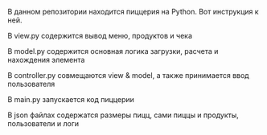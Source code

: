 В данном репозитории находится пиццерия на Python. Вот инструкция к ней.

В view.py содержится вывод меню, продуктов и чека

В model.py содержится основная логика загрузки, расчета и нахождения элемента

В controller.py совмещаются view & model, а также принимается ввод пользователя

В main.py запускается код пиццерии

В json файлах содержатся размеры пицц, сами пиццы и продукты, пользователи и логи
